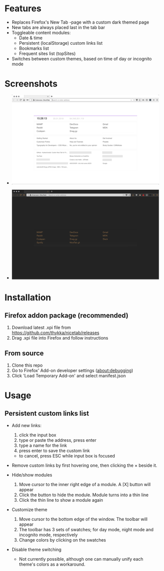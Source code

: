 # Features

- Replaces Firefox's New Tab -page with a custom dark themed page
- New tabs are always placed last in the tab bar
- Toggleable content modules:
  - Date & time
  - Persistent (localStorage) custom links list
  - Bookmarks list
  - Frequent sites list (topSites)
- Switches between custom themes, based on time of day or incognito mode

# Screenshots

- ![Default New Tab view](examples/screenshot-0.1.4-default-view.png?t=latest)

- ![Customized New Tab view](examples/screenshot-0.1.4-customized-view.png?t=latest)

# Installation
## Firefox addon package (recommended)
1. Download latest .xpi file from https://github.com/thykka/nicetab/releases
1. Drag .xpi file into Firefox and follow instructions

## From source
1. Clone this repo
1. Go to Firefox' Add-on developer settings ([about:debugging](about:debugging))
1. Click 'Load Temporary Add-on' and select manifest.json

# Usage
## Persistent custom links list

- Add new links:
  1. click the input box
  1. type or paste the address, press enter
  1. type a name for the link
  1. press enter to save the custom link
  - to cancel, press ESC while input box is focused

- Remove custom links by first hovering one, then clicking the × beside it.

- Hide/show modules
  1. Move cursor to the inner right edge of a module. A [X] button will appear
  1. Click the button to hide the module. Module turns into a thin line
  1. Click the thin line to show a module again

- Customize theme
  1. Move cursor to the bottom edge of the window. The toolbar will appear
  1. The toolbar has 3 sets of swatches; for day mode, night mode and incognito mode, respectively
  1. Change colors by clicking on the swatches

- Disable theme switching
  - Not currently possible, although one can manually unify each theme's colors as a workaround.
